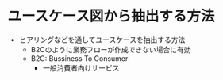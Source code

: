 # ユースケース図から抽出する方法

* ヒアリングなどを通してユースケースを抽出する方法
    * B2Cのように業務フローが作成できない場合に有効
    * B2C: Bussiness To Consumer
        * 一般消費者向けサービス
